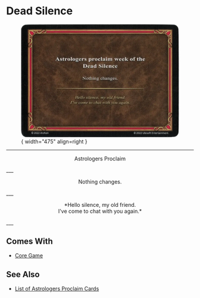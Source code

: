 # Dead Silence

<figure markdown="span">

![Dead Silence](../assets/astrologers_proclaim-dead_silence.webp){ width="475" align=right }

</figure>

___
<p style="text-align: center;" markdown>Astrologers Proclaim</p>
___
<p style="text-align: center;" markdown>Nothing changes.</p>
___
<p style="text-align: center;" markdown>*Hello silence, my old friend.<br>I've come to chat with you again.*</p>
___


## Comes With

- [Core Game](../content.md)


## See Also

- [List of Astrologers Proclaim Cards](index.md)
